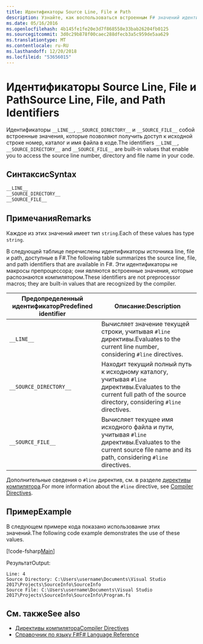 ```yaml
---
title: Идентификаторы Source Line, File и Path
description: Узнайте, как воспользоваться встроенным F# значений идентификаторов, которые дадут возможность доступа к источнику строка номером, каталогу и имя файла в коде.
ms.date: 05/16/2016
ms.openlocfilehash: 4b145fe1fe20e3d7f868558e33bab26204fb0125
ms.sourcegitcommit: 3d0c29b878f00caec288dfecb3a5c959de5aa629
ms.translationtype: MT
ms.contentlocale: ru-RU
ms.lasthandoff: 12/20/2018
ms.locfileid: "53656015"
---
```

# <a name="source-line-file-and-path-identifiers"></a><span data-ttu-id="a0d16-103">Идентификаторы Source Line, File и Path</span><span class="sxs-lookup"><span data-stu-id="a0d16-103">Source Line, File, and Path Identifiers</span></span>

<span data-ttu-id="a0d16-104">Идентификаторы `__LINE__`, `__SOURCE_DIRECTORY__` и `__SOURCE_FILE__` собой встроенные значения, которые позволяют получить доступ к исходной строке номер, каталог и имя файла в коде.</span><span class="sxs-lookup"><span data-stu-id="a0d16-104">The identifiers `__LINE__`, `__SOURCE_DIRECTORY__` and `__SOURCE_FILE__` are built-in values that enable you to access the source line number, directory and file name in your code.</span></span>

## <a name="syntax"></a><span data-ttu-id="a0d16-105">Синтаксис</span><span class="sxs-lookup"><span data-stu-id="a0d16-105">Syntax</span></span>

```fsharp
__LINE__
__SOURCE_DIRECTORY__
__SOURCE_FILE__
```

## <a name="remarks"></a><span data-ttu-id="a0d16-106">Примечания</span><span class="sxs-lookup"><span data-stu-id="a0d16-106">Remarks</span></span>

<span data-ttu-id="a0d16-107">Каждое из этих значений имеет тип `string`.</span><span class="sxs-lookup"><span data-stu-id="a0d16-107">Each of these values has type `string`.</span></span>

<span data-ttu-id="a0d16-108">В следующей таблице перечислены идентификаторы источника line, file и path, доступные в F#.</span><span class="sxs-lookup"><span data-stu-id="a0d16-108">The following table summarizes the source line, file, and path identifiers that are available in F#.</span></span> <span data-ttu-id="a0d16-109">Эти идентификаторы не макросы препроцессора; они являются встроенные значения, которые распознаются компилятором.</span><span class="sxs-lookup"><span data-stu-id="a0d16-109">These identifiers are not preprocessor macros; they are built-in values that are recognized by the compiler.</span></span>

|<span data-ttu-id="a0d16-110">Предопределенный идентификатор</span><span class="sxs-lookup"><span data-stu-id="a0d16-110">Predefined identifier</span></span>|<span data-ttu-id="a0d16-111">Описание:</span><span class="sxs-lookup"><span data-stu-id="a0d16-111">Description</span></span>|
|---------------------|-----------|
|`__LINE__`|<span data-ttu-id="a0d16-112">Вычисляет значение текущей строки, учитывая `#line` директивы.</span><span class="sxs-lookup"><span data-stu-id="a0d16-112">Evaluates to the current line number, considering `#line` directives.</span></span>|
|`__SOURCE_DIRECTORY__`|<span data-ttu-id="a0d16-113">Находит текущий полный путь к исходному каталогу, учитывая `#line` директивы.</span><span class="sxs-lookup"><span data-stu-id="a0d16-113">Evaluates to the current full path of the source directory, considering `#line` directives.</span></span>|
|`__SOURCE_FILE__`|<span data-ttu-id="a0d16-114">Вычисляет текущее имя исходного файла и пути, учитывая `#line` директивы.</span><span class="sxs-lookup"><span data-stu-id="a0d16-114">Evaluates to the current source file name and its path, considering `#line` directives.</span></span>|

<span data-ttu-id="a0d16-115">Дополнительные сведения о `#line` директив, см. в разделе [директивы компилятора](compiler-directives.md).</span><span class="sxs-lookup"><span data-stu-id="a0d16-115">For more information about the `#line` directive, see [Compiler Directives](compiler-directives.md).</span></span>

## <a name="example"></a><span data-ttu-id="a0d16-116">Пример</span><span class="sxs-lookup"><span data-stu-id="a0d16-116">Example</span></span>

<span data-ttu-id="a0d16-117">В следующем примере кода показано использование этих значений.</span><span class="sxs-lookup"><span data-stu-id="a0d16-117">The following code example demonstrates the use of these values.</span></span>

[!code-fsharp[Main](../../../samples/snippets/fsharp/lang-ref-2/snippet7401.fs)]

<span data-ttu-id="a0d16-118">Результат</span><span class="sxs-lookup"><span data-stu-id="a0d16-118">Output:</span></span>

```
Line: 4
Source Directory: C:\Users\username\Documents\Visual Studio 2017\Projects\SourceInfo\SourceInfo
Source File: C:\Users\username\Documents\Visual Studio 2017\Projects\SourceInfo\SourceInfo\Program.fs
```

## <a name="see-also"></a><span data-ttu-id="a0d16-119">См. также</span><span class="sxs-lookup"><span data-stu-id="a0d16-119">See also</span></span>

- [<span data-ttu-id="a0d16-120">Директивы компилятора</span><span class="sxs-lookup"><span data-stu-id="a0d16-120">Compiler Directives</span></span>](compiler-directives.md)
- [<span data-ttu-id="a0d16-121">Справочник по языку F#</span><span class="sxs-lookup"><span data-stu-id="a0d16-121">F# Language Reference</span></span>](index.md)
